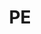---
layout: list
type: category
title: PE
slug: PE
sidebar: true
order: 4
description: >
  프롬프트 엔지니어링이란
---